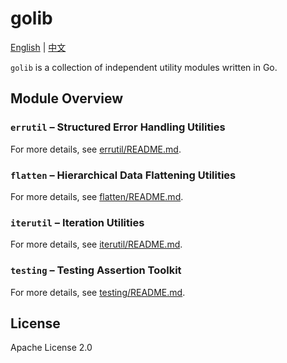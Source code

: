# golib

[English](README.md) | [中文](README_CN.md)

`golib` is a collection of independent utility modules written in Go.

## Module Overview

### `errutil` – Structured Error Handling Utilities

For more details, see [errutil/README.md](errutil/README.md).

### `flatten` – Hierarchical Data Flattening Utilities

For more details, see [flatten/README.md](flatten/README.md).

### `iterutil` – Iteration Utilities

For more details, see [iterutil/README.md](iterutil/README.md).

### `testing` – Testing Assertion Toolkit

For more details, see [testing/README.md](testing/README.md).

## License

Apache License 2.0
